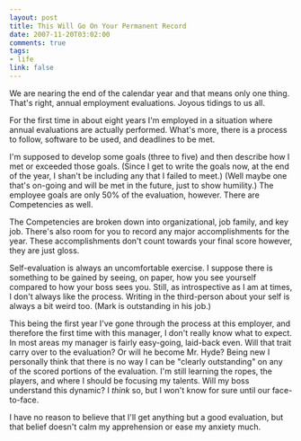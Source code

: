 ```yaml
--- 
layout: post
title: This Will Go On Your Permanent Record
date: 2007-11-20T03:02:00
comments: true
tags:
- life
link: false
---
```

We are nearing the end of the calendar year and that means only one thing.  That's right, annual employment evaluations.  Joyous tidings to us all.

For the first time in about eight years I'm employed in a situation where annual evaluations are actually performed.  What's more, there is a process to follow, software to be used, and deadlines to be met.

I'm supposed to develop some goals (three to five) and then describe how I met or exceeded those goals.  (Since I get to write the goals now, at the end of the year, I shan't be including any that I failed to meet.) (Well maybe one that's on-going and will be met in the future, just to show humility.)  The employee goals are only 50% of the evaluation, however.  There are Competencies as well.

The Competencies are broken down into organizational, job family, and key job.  There's also room for you to record any major accomplishments for the year.  These accomplishments don't count towards your final score however, they are just gloss.

Self-evaluation is always an uncomfortable exercise.  I suppose there is something to be gained by seeing, on paper, how you see yourself compared to how your boss sees you.  Still, as introspective as I am at times, I don't always like the process.  Writing in the third-person about your self is always a bit weird too.  (Mark is outstanding in his job.)

This being the first year I've gone through the process at this employer, and therefore the first time with this manager, I don't really know what to expect.  In most areas my manager is fairly easy-going, laid-back even.  Will that trait carry over to the evaluation?  Or will he become Mr. Hyde?  Being new I personally think that there is no way I can be "clearly outstanding" on any of the scored portions of the evaluation.  I'm still learning the ropes, the players, and where I should be focusing my talents.  Will my boss understand this dynamic?  I <em>think</em> so, but I won't know for sure until our face-to-face.

I have no reason to believe that I'll get anything but a good evaluation, but that belief doesn't calm my apprehension or ease my anxiety much.
